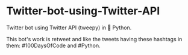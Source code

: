 # Twitter-bot-using-Twitter-API

Twitter bot using Twitter API (tweepy) in 🐍 Python.

This bot's work is retweet and like the tweets having these hashtags in them: #100DaysOfCode and #Python.
